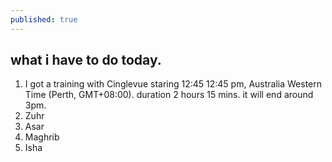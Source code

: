 ```yaml
---
published: true
---
```

## what i have to do today.

1. I got a training with Cinglevue staring 12:45 12:45 pm, Australia Western Time (Perth, GMT+08:00). duration 2 hours 15 mins. it will end around 3pm.   
2. Zuhr   
3. Asar   
4. Maghrib   
5. Isha   






